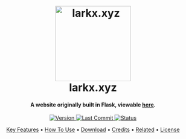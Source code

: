 
<h1 align="center">
  <br>
  <a href="https://larkx.xyz/"><img src="https://cdn.discordapp.com/attachments/705020851606519919/811074089463578644/ICO_2.png" alt="larkx.xyz" width="200"></a>
  <br>
  larkx.xyz
  <br>
</h1>

<h4 align="center">A website originally built in Flask, viewable <a href="http://larkx.xyz/" target="_blank">here</a>.</h4>

<p align="center">
  <a href="https://github.com/larkify/">
    <img src="https://img.shields.io/badge/version-3.0-blue?style=for-the-badge"
         alt="Version">
  </a>
  <a href="https://github.com/larkify/main-website/">
    <img src="https://img.shields.io/github/last-commit/larkify/main-website?style=for-the-badge"
         alt="Last Commit">
  </a>
  <a href="https://larkx.xyz/">
    <img src="https://img.shields.io/website?down_color=red&down_message=offline&style=for-the-badge&up_color=green&up_message=online&url=https%3A%2F%2Flarkx.xyz%2F"
         alt="Status">
  </a>
</p>

<p align="center">
  <a href="#key-features">Key Features</a> •
  <a href="#how-to-use">How To Use</a> •
  <a href="#download">Download</a> •
  <a href="#credits">Credits</a> •
  <a href="#related">Related</a> •
  <a href="#license">License</a>
</p>
